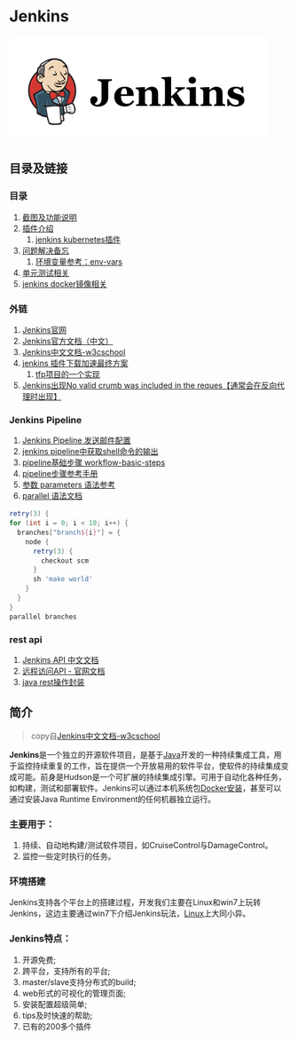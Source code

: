 # Jenkins

![logo](./images/1502354304971856.png)

## 目录及链接

### 目录
1. [截图及功能说明](./manual.md)
1. [插件介绍](./plugins.md)
    1. [jenkins kubernetes插件](./kubernetes.md)
1. [问题解决备忘](./faq.md)
    1. [环境变量参考：env-vars](./env-vars.md)
1. [单元测试相关](./unit-test.md)
1. [jenkins docker镜像相关](./docker.md)

### 外链

1. [Jenkins官网](https://jenkins.io/)
1. [Jenkins官方文档（中文）](https://jenkins.io/zh/doc/)
1. [Jenkins中文文档-w3cschool](https://www.w3cschool.cn/jenkins/?)
1. [jenkins 插件下载加速最终方案](https://my.oschina.net/VASKS/blog/3106314)
    1. [tfp项目的一个实现](http://saas.gitlab.fingard.cn/document/environment/jenkins.html#jenkins插件更新源)
1. [Jenkins出现No valid crumb was included in the reques【通常会在反向代理时出现】](https://blog.51cto.com/13589448/2066437)

### Jenkins Pipeline
1. [Jenkins Pipeline 发送邮件配置](https://www.jianshu.com/p/c8fab60ed58e)
1. [jenkins pipeline中获取shell命令的输出](https://blog.csdn.net/zimou5581/article/details/94016158)
1. [pipeline基础步骤 workflow-basic-steps](https://jenkins.io/zh/doc/pipeline/steps/workflow-basic-steps/)
1. [pipeline步骤参考手册](https://www.jenkins.io/zh/doc/pipeline/steps/)
1. [参数 parameters 语法参考](https://www.jianshu.com/p/7a852d58d9a9)
1. [parallel 语法文档](https://plugins.jenkins.io/workflow-cps/)
```groovy
retry(3) {
for (int i = 0; i < 10; i++) {
  branches["branch${i}"] = {
    node {
      retry(3) {
        checkout scm
      }
      sh 'make world'
    }
  }
}
parallel branches
```

### rest api
1. [Jenkins API 中文文档](https://blog.csdn.net/nklinsirui/article/details/80832005)
1. [远程访问API - 官网文档](https://wiki.jenkins.io/display/JENKINS/Remote+access+API)
1. [java rest操作封装](https://github.com/cdancy/jenkins-rest)

## 简介

> copy自[Jenkins中文文档-w3cschool](https://www.w3cschool.cn/jenkins/?)

**Jenkins**是一个独立的开源软件项目，是基于[Java](https://www.w3cschool.cn/java/)开发的一种持续集成工具，用于监控持续重复的工作，旨在提供一个开放易用的软件平台，使软件的持续集成变成可能。前身是Hudson是一个可扩展的持续集成引擎。可用于自动化各种任务，如构建，测试和部署软件。Jenkins可以通过本机系统包[Docker安装](https://www.w3cschool.cn/docker/)，甚至可以通过安装Java Runtime Environment的任何机器独立运行。

### 主要用于：

1. 持续、自动地构建/测试软件项目，如CruiseControl与DamageControl。
2. 监控一些定时执行的任务。

### 环境搭建

Jenkins支持各个平台上的搭建过程，开发我们主要在Linux和win7上玩转Jenkins，这边主要通过win7下介绍Jenkins玩法，[Linux](https://www.w3cschool.cn/linux/)上大同小异。

### Jenkins特点：

1. 开源免费;
1. 跨平台，支持所有的平台;
1. master/slave支持分布式的build;
1. web形式的可视化的管理页面;
1. 安装配置超级简单;
1. tips及时快速的帮助;
1. 已有的200多个插件
